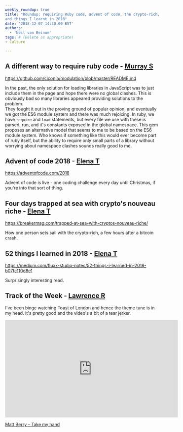 ```yaml
---
weekly_roundup: true
title: "Roundup: requiring Ruby code, advent of code, the crypto-rich, 
and things I learnt in 2018"
date: '2018-12-07 14:30:00 BST'
authors:
  - 'Neil van Beinum'
tags: # (Delete as appropriate)
- Culture

---
```


## A different way to require ruby code - [Murray S](/team#murray-steele)

https://github.com/ciconia/modulation/blob/master/README.md

In the past, the only solution for loading libraries in JavaScript was to just
include them in the page and hope there were no global clashes.  This is
obviously bad so many libraries appeared providing solutions to the problem.  
They fought it out in the proving ground of popular opinion, and eventually we 
got the ES6 module system and there was much rejoicing.  In ruby, we have 
`require` and `load` statements, but every file we use with these is parsed, 
run, and it's constants exposed in the global namespace.  This gem proposes an 
alternative model that seems to me to be based on the ES6 module system.  Who 
knows if something like this would ever become part of ruby itself, but the 
ability to require only small parts of a library without worrying about 
namespace clashes sounds really good to me.

## Advent of code 2018 - [Elena T](/team#elena-tanasoiu)

https://adventofcode.com/2018

Advent of code is live - one coding challenge every day until Christmas, if you're into that sort of thing. 

## Four days trapped at sea with crypto's nouveau riche - [Elena T](/team#elena-tanasoiu)

https://breakermag.com/trapped-at-sea-with-cryptos-nouveau-riche/

How one person sets sail with the crypto-rich, a few hours after a bitcoin crash. 

## 52 things I learned in 2018 - [Elena T](/team#elena-tanasoiu)

https://medium.com/fluxx-studio-notes/52-things-i-learned-in-2018-b07fc110d8e1

Surprisingly interesting read.

## Track of the Week - [Lawrence R](/team#lawrence-richards)

I've been binge watching Toast of London and hence the theme tune is in my head. It's pretty good and the video's a bit of a tear jerker.

<iframe width="560" height="315" src="https://www.youtube.com/embed/Rdqu-HObUbo" frameborder="0" allowfullscreen></iframe>

[Matt Berry – Take my hand](https://www.youtube.com/watch?v=Rdqu-HObUbo)
